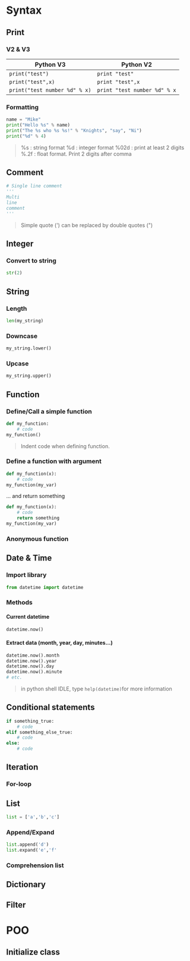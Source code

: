 # Syntax
## Print
### V2 & V3
Python V3 | Python V2
-------- | -----
`print("test")` | `print "test"`
`print("test",x)` | `print "test",x`
`print("test number %d" % x)` | `print "test number %d" % x`

### Formatting
```python
name = "Mike"
print("Hello %s" % name)
print("The %s who %s %s!" % "Knights", "say", "Ni")
print("%d" % 4)
```
> %s : string format
> %d : integer format
> %02d : print at least 2 digits
> %.2f : float format. Print 2 digits after comma
## Comment
```python
# Single line comment
''' 
Multi
line 
comment
'''
```
> Simple quote (') can be replaced by double quotes (")

## Integer
### Convert to string
```python
str(2)
```

## String
### Length
```python
len(my_string)
```
### Downcase
```python
my_string.lower()
```
### Upcase
```python
my_string.upper()
```




## Function
### Define/Call a simple function
```python
def my_function:
	# code
my_function()
```
> Indent code when defining function. 

### Define a function with argument
```python
def my_function(x):
	# code
my_function(my_var)
```
... and return something
```python
def my_function(x):
	# code
	return something
my_function(my_var)
```
### Anonymous function

## Date & Time
### Import library
```python
from datetime import datetime
```
### Methods
#### Current datetime
```python
datetime.now()
```
#### Extract data (month, year, day, minutes...)
```python
datetime.now().month
datetime.now().year
datetime.now().day
datetime.now().minute
# etc.
```
> in python shell IDLE, type `help(datetime)`for more information

## Conditional statements
```python
if something_true:
	# code
elif something_else_true:
	# code 
else:
	# code
```
## Iteration
### For-loop
## List
```python
list = ['a','b','c']
```
### Append/Expand
```python
list.append('d')
list.expand('e','f'
```
### Comprehension list
## Dictionary
## Filter

# POO
## Initialize class


<!--stackedit_data:
eyJoaXN0b3J5IjpbLTEwNjk3MjMxNjAsLTg2MDg5NDk3MywxNz
c5MjQxMzcwLC0yMTAxNjc3NTE4LDE2Mzg1MjA5MCw0MjQyNDMy
NjcsNDU2ODI0NTg3LC0zNjYwNjUyNTQsLTkzNjQwNTE1MSwtMT
U5NDE5NTE0OCwxNzM5NTgxMjcwLC0xMzg2MzM5Mjc1LC0yMDM5
Mjg5NTExLDk3OTU1MTgwOCwtNTYwODIxMjQxLDI3Njg3MDU1Mi
wzMDE3ODY1MjNdfQ==
-->